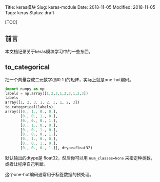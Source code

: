 Title: keras模块
Slug: keras-module
Date: 2018-11-05
Modified: 2018-11-05
Tags: keras
Status: draft

[TOC]

## 前言

本文档记录关于keras模块学习中的一些东西。



## to_categorical

把一个向量变成二元数字(即0 1 )的矩阵，实际上就是one-hot编码。

```python
import numpy as np
labels = np.array([1,2,3,1,2,3,1,2,3])
labels
array([1, 2, 3, 1, 2, 3, 1, 2, 3])
to_categorical(labels)
array([[0., 1., 0., 0.],
       [0., 0., 1., 0.],
       [0., 0., 0., 1.],
       [0., 1., 0., 0.],
       [0., 0., 1., 0.],
       [0., 0., 0., 1.],
       [0., 1., 0., 0.],
       [0., 0., 1., 0.],
       [0., 0., 0., 1.]], dtype=float32)
```

默认输出的dtype是 float32，然后你可以用 `num_classes=None` 来指定种类数，或者让程序自己判断。

这个one-hot编码通常用于标签数据的预处理。

